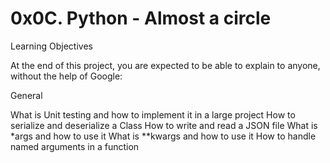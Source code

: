 <h1>0x0C. Python - Almost a circle</h1>

Learning Objectives

At the end of this project, you are expected to be able to explain to anyone, without the help of Google:

General

What is Unit testing and how to implement it in a large project
How to serialize and deserialize a Class
How to write and read a JSON file
What is *args and how to use it
What is **kwargs and how to use it
How to handle named arguments in a function
